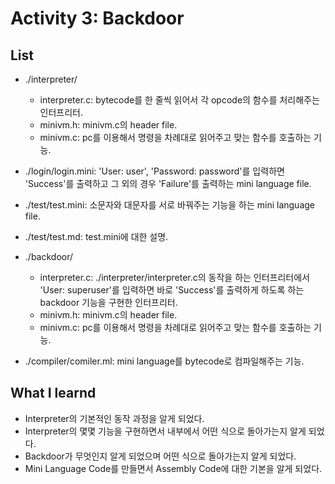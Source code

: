 # Activity 3: Backdoor

## List
- ./interpreter/
    - interpreter.c: bytecode를 한 줄씩 읽어서 각 opcode의 함수를 처리해주는 인터프리터.
    - minivm.h: minivm.c의 header file.
    - minivm.c: pc를 이용해서 명령을 차례대로 읽어주고 맞는 함수를 호출하는 기능.

- ./login/login.mini: 'User: user', 'Password: password'를 입력하면 'Success'를 출력하고 그 외의 경우 'Failure'를 출력하는 mini language file.

- ./test/test.mini: 소문자와 대문자를 서로 바꿔주는 기능을 하는 mini language file.

- ./test/test.md: test.mini에 대한 설명.

- ./backdoor/
    * interpreter.c: ./interpreter/interpreter.c의 동작을 하는 인터프리터에서 'User: superuser'를 입력하면 바로 'Success'를 출력하게 하도록 하는 backdoor 기능을 구현한 인터프리터.
    * minivm.h: minivm.c의 header file.
    * minivm.c: pc를 이용해서 명령을 차례대로 읽어주고 맞는 함수를 호출하는 기능.

- ./compiler/comiler.ml: mini language를 bytecode로 컴파일해주는 기능.


## What I learnd
- Interpreter의 기본적인 동작 과정을 알게 되었다.
- Interpreter의 몇몇 기능을 구현하면서 내부에서 어떤 식으로 돌아가는지 알게 되었다.
- Backdoor가 무엇인지 알게 되었으며 어떤 식으로 돌아가는지 알게 되었다.
- Mini Language Code를 만들면서 Assembly Code에 대한 기본을 알게 되었다.

